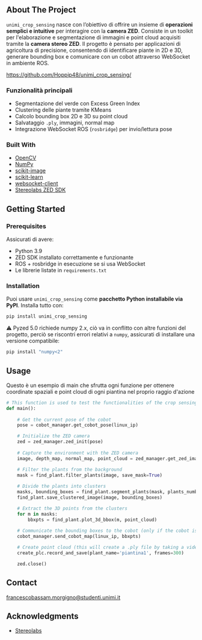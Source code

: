 ## About The Project

`unimi_crop_sensing` nasce con l’obiettivo di offrire un insieme di **operazioni semplici e intuitive** per interagire con la **camera ZED**. Consiste in un toolkit per l'elaborazione e segmentazione di immagini e point cloud acquisiti tramite la **camera stereo ZED**. Il progetto è pensato per applicazioni di agricoltura di precisione, consentendo di identificare piante in 2D e 3D, generare bounding box e comunicare con un cobot attraverso WebSocket in ambiente ROS.

https://github.com/Hoppip48/unimi_crop_sensing/

### Funzionalità principali
* Segmentazione del verde con Excess Green Index
* Clustering delle piante tramite KMeans
* Calcolo bounding box 2D e 3D su point cloud
* Salvataggio `.ply`, immagini, normal map
* Integrazione WebSocket ROS (`rosbridge`) per invio/lettura pose

### Built With

* [OpenCV](https://opencv.org/)
* [NumPy](https://numpy.org/)
* [scikit-image](https://scikit-image.org/)
* [scikit-learn](https://scikit-learn.org/)
* [websocket-client](https://github.com/websocket-client/websocket-client)
* [Stereolabs ZED SDK](https://www.stereolabs.com/zed-sdk/) 

## Getting Started

### Prerequisites

Assicurati di avere:
- Python 3.9
- ZED SDK installato correttamente e funzionante
- ROS + rosbridge in esecuzione se si usa WebSocket
- Le librerie listate in `requirements.txt`

### Installation

Puoi usare `unimi_crop_sensing` come **pacchetto Python installabile via PyPI**. Installa tutto con:
```bash
pip install unimi_crop_sensing
```

⚠️ Pyzed 5.0 richiede numpy 2.x, ciò va in conflitto con altre funzioni del progetto, perciò se riscontri errori relativi a `numpy`, assicurati di installare una versione compatibile:
```bash
pip install "numpy<2"
```

## Usage

Questo è un esempio di main che sfrutta ogni funzione per ottenere coordinate spaziali e point cloud di ogni piantina nel proprio raggio d'azione

```python
# This function is used to test the functionalities of the crop sensing module
def main():
    
    # Get the current pose of the cobot
    pose = cobot_manager.get_cobot_pose(linux_ip)

    # Initialize the ZED camera
    zed = zed_manager.zed_init(pose)
    
    # Capture the environment with the ZED camera
    image, depth_map, normal_map, point_cloud = zed_manager.get_zed_image(zed, save=True)

    # Filter the plants from the background
    mask = find_plant.filter_plants(image, save_mask=True)
    
    # Divide the plants into clusters
    masks, bounding_boxes = find_plant.segment_plants(mask, plants_number)
    find_plant.save_clustered_image(image, bounding_boxes)

    # Extract the 3D points from the clusters
    for m in masks:
        bbxpts = find_plant.plot_3d_bbox(m, point_cloud)
        
    # Communicate the bounding boxes to the cobot (only if the cobot is operated in another machine)
    cobot_manager.send_cobot_map(linux_ip, bbxpts)

    # Create point cloud (this will create a .ply file by taking a video of the environment)
    create_plc.record_and_save(plant_name='piantina1', frames=300)

    zed.close()
``` 

<!-- CONTACT -->
## Contact

francescobassam.morgigno@studenti.unimi.it

<!-- ACKNOWLEDGMENTS -->
## Acknowledgments

* [Stereolabs](https://www.stereolabs.com/en-it)

